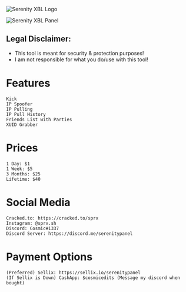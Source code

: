 ![Serenity XBL Logo](https://i.imgur.com/eNESxyf.png)

![Serenity XBL Panel](https://i.imgur.com/Qhp8kt6.png)

## Legal Disclaimer:			
 - This tool is meant for security & protection purposes!
 - I am not responsible for what you do/use with this tool!

# Features
```
Kick
IP Spoofer
IP Pulling
IP Pull History
Friends List with Parties
XUID Grabber
```

# Prices
```
1 Day: $1
1 Week: $5
3 Months: $25
Lifetime: $40
```

# Social Media
```
Cracked.to: https://cracked.to/sprx
Instagram: @sprx.sh
Discord: Cosmic#1337
Discord Server: https://discord.me/serenitypanel
```

# Payment Options
```
(Preferred) Sellix: https://sellix.io/serenitypanel
(If Sellix is Down) CashApp: $cosmicedits (Message my discord when bought)
```
